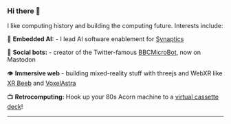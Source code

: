 ### Hi there 👋

I like computing history and building the computing future. Interests include:

🧠 **Embedded AI:** - I lead AI software enablement for [Synaptics](https://developer.synaptics.com)

🤖 **Social bots:** - creator of the Twitter-famous [BBCMicroBot](https://github.com/8bitkick/BBCMicroBot), now on Mastodon

👁️ **Immersive web** - building mixed-reality stuff with threejs and WebXR like [XR Beeb](https://xr.bbcmic.ro) and [VoxelAstra](https://github.com/8bitkick/8bitkick.github.io/tree/master/VoxelAstra)

📺 **Retrocomputing:** Hook up your 80s Acorn machine to a [virtual cassette deck](https://github.com/8bitkick/PlayUEF)!



---

<!--
**8bitkick/8bitkick** is a ✨ _special_ ✨ repository because its `README.md` (this file) appears on your GitHub profile.

Here are some ideas to get you started:

- 🔭 I’m currently working on ...
- 🌱 I’m currently learning ...
- 👯 I’m looking to collaborate on ...
- 🤔 I’m looking for help with ...
- 💬 Ask me about ...
- 📫 How to reach me: ...
- 😄 Pronouns: ...
- ⚡ Fun fact: ...
-->
